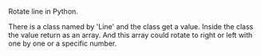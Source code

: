 Rotate line in Python.

There is a class named by 'Line' and the class get a value.
Inside the class the value return as an array. And this array could rotate to right or left with one by one or a specific number.

